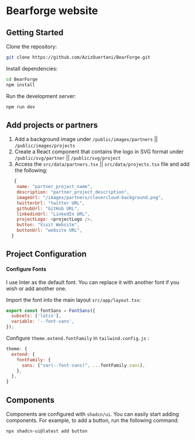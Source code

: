 # Bearforge website

## Getting Started

Clone the repository:

```bash
git clone https://github.com/AzizOuertani/BearForge.git
```

Install dependencies:

```bash
cd BearForge
npm install
```

Run the development server:

```bash
npm run dev
```

## Add projects or partners

1. Add a background image under `/public/images/partners` || `/public/images/projects`
2. Create a React component that contains the logo in SVG format under `/public/svg/partner` || `/public/svg/project`
3. Access the `src/data/partners.tsx` || `src/data/projects.tsx`  file and add the following:

```javascript
   {
    name: "partner_project_name",
    description: "partner_project_description",
    imageUrl: "/images/partners/clevercloud-background.png",
    twitterUrl: "twitter URL",
    githubUrl: "GitHub URL",
    linkedinUrl: "LinkedIn URL",
    projectLogo: <projectLogo />,
    button: "Visit Website",
    buttonUrl: "website URL",
  }
```



## Project Configuration

#### Configure Fonts

I use Inter as the default font. You can replace it with another font if you wish or add another one.

Import the font into the main layout `src/app/layout.tsx`:

```javascript
export const fontSans = FontSans({
  subsets: ['latin'],
  variable: '--font-sans',
});
```

Configure `theme.extend.fontFamily` in `tailwind.config.js` :

```javascript
theme: {
  extend: {
    fontFamily: {
      sans: ["var(--font-sans)", ...fontFamily.sans],
    },
  },
}
```

## Components

Components are configured with `shadcn/ui`. You can easily start adding components. For example, to add a button, run the following command:

```bash
npx shadcn-ui@latest add button
```

